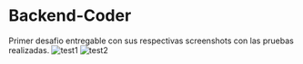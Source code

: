 # Backend-Coder

Primer desafio entregable con sus respectivas screenshots con las pruebas realizadas.
![test1](https://github.com/LautaroBidegorry/Backend-Coder/assets/136863230/71cf8355-079d-4b04-99a2-88b338021bfb)
![test2](https://github.com/LautaroBidegorry/Backend-Coder/assets/136863230/9f383e50-61fd-4ddc-9895-1b7f764b9014)

